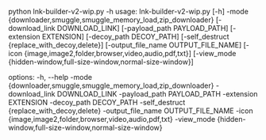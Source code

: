python lnk-builder-v2-wip.py -h
usage: lnk-builder-v2-wip.py [-h] -mode
                             {downloader,smuggle,smuggle_memory_load,zip_downloader}
                             [-download_link DOWNLOAD_LINK]
                             [-payload_path PAYLOAD_PATH]
                             [-extension EXTENSION]
                             [-decoy_path DECOY_PATH]
                             [-self_destruct {replace_with_decoy,delete}]
                             [-output_file_name OUTPUT_FILE_NAME]
                             [-icon {image,image2,folder,browser,video,audio,pdf,txt}]
                             [-view_mode {hidden-window,full-size-window,normal-size-window}]

options:
  -h, --help
  -mode {downloader,smuggle,smuggle_memory_load,zip_downloader}
  -download_link DOWNLOAD_LINK
  -payload_path PAYLOAD_PATH
  -extension EXTENSION
  -decoy_path DECOY_PATH
  -self_destruct {replace_with_decoy,delete}
  -output_file_name OUTPUT_FILE_NAME
  -icon {image,image2,folder,browser,video,audio,pdf,txt}
  -view_mode {hidden-window,full-size-window,normal-size-window}   
